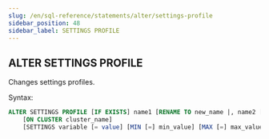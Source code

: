 ```yaml
---
slug: /en/sql-reference/statements/alter/settings-profile
sidebar_position: 48
sidebar_label: SETTINGS PROFILE
---
```


## ALTER SETTINGS PROFILE

Changes settings profiles.

Syntax:

``` sql
ALTER SETTINGS PROFILE [IF EXISTS] name1 [RENAME TO new_name |, name2 [,...]] 
    [ON CLUSTER cluster_name]
    [SETTINGS variable [= value] [MIN [=] min_value] [MAX [=] max_value] [CONST|READONLY|WRITABLE|CHANGEABLE_IN_READONLY] | INHERIT 'profile_name'] [,...]
```
